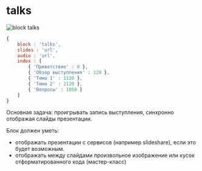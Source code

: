 # talks

![block talks](https://1.downloader.disk.yandex.ru/preview/4dfaaecbdd6d98316b8761da1f3aab86/mpfs/iSPSeRBLlnT17lVa2O_VvQncFg28G6ln2OCxDOn_9xkdTre6jHpcip0Ro3qX5yugnwcddOzvxm4Q8BHce2XwLg%3D%3D?uid=0&filename=talkspng&disposition=inline&hash=&limit=0&content_type=image%2Fpng&size=XXL&crop=0)

```javascript
{
    block : 'talks',
    slides : 'url',
    audio : 'url',
    index : [
        { 'Приветствие' : 0 },
        { 'Обзор выступления' : 120 },
        { 'Тема 1' : 1120 },
        { 'Тема 2' : 2120 },
        { 'Вопросы' : 1050 }
    ]
}
```

Основная задача: проигрывать запись выступления, синхронно отображая слайды презентации.

Блок должен уметь:

- отображать презентации с сервисов (например slideshare), если это будет возможным.
- отображать между слайдами произвольное изображение или кусок отформатированного кода (мастер-класс)

